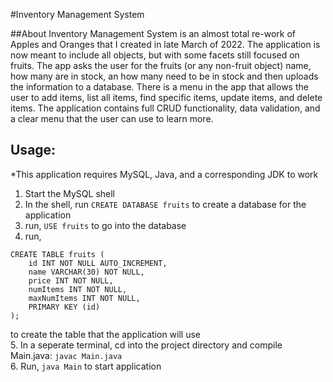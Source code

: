 #Inventory Management System

##About
Inventory Management System is an almost total re-work of Apples and Oranges that I created in late March of 2022. The application is now meant to include all objects, but with some facets still focused on fruits. The app asks the user for the fruits (or any non-fruit object) name, how many are in stock, an how many need to be in stock and then uploads the information to a database. There is a menu in the app that allows the user to add items, list all items, find specific items, update items, and delete items. The application contains full CRUD functionality, data validation, and a clear menu that the user can use to learn more.
    
## Usage:
*This application requires MySQL, Java, and a corresponding JDK to work  
1. Start the MySQL shell
2. In the shell, run `CREATE DATABASE fruits` to create a database for the application
3. run, `USE fruits` to go into the database
4. run, 
```
CREATE TABLE fruits (
    id INT NOT NULL AUTO_INCREMENT,
    name VARCHAR(30) NOT NULL,
    price INT NOT NULL,
    numItems INT NOT NULL,
    maxNumItems INT NOT NULL,
    PRIMARY KEY (id)
);
```
to create the table that the application will use  
5. In a seperate terminal, cd into the project directory and compile Main.java: `javac Main.java`  
6. Run, `java Main` to start application  
